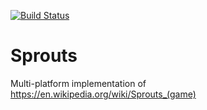 [![Build Status](https://travis-ci.org/Glusk2/sprouts.svg?branch=master)](https://travis-ci.org/Glusk2/sprouts)
# Sprouts
Multi-platform implementation of https://en.wikipedia.org/wiki/Sprouts_(game)
